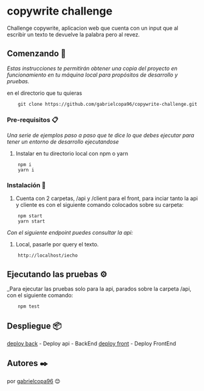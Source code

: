 # copywrite challenge

Challenge copywrite, aplicacion web que cuenta con un input que al escribir un texto te devuelve la palabra pero al revez.

## Comenzando 🚀

_Estas instrucciones te permitirán obtener una copia del proyecto en funcionamiento en tu máquina local para propósitos de desarrollo y pruebas._

en el directorio que tu quieras
``` 
    git clone https://github.com/gabrielcopa96/copywrite-challenge.git
```

### Pre-requisitos 📋

_Una serie de ejemplos paso a paso que te dice lo que debes ejecutar para tener un entorno de desarrollo ejecutandose_

1. Instalar en tu directorio local con npm o yarn
```
    npm i
    yarn i
```

### Instalación 🔧

1. Cuenta con 2 carpetas, /api y /client para el front, para inciar tanto la api y cliente es con el siguiente comando
colocados sobre su carpeta:

```
    npm start
    yarn start
```

_Con el siguiente endpoint puedes consultar la api:_

1. Local, pasarle por query el texto.

```
    http://localhost/iecho
```

## Ejecutando las pruebas ⚙️

_Para ejecutar las pruebas solo para la api, parados sobre la carpeta /api, con el siguiente comando:

```
    npm test
```

## Despliegue 📦

[deploy back](https://copywrite-backendv2.herokuapp.com/) - Deploy api - BackEnd
[deploy front](https://frontend-codewrite.herokuapp.com/) - Deploy FrontEnd

## Autores ✒️

por [gabrielcopa96](https://github.com/gabrielcopa96) 😊
